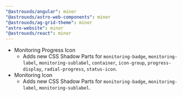 ```yaml
---
"@astrouxds/angular": minor
"@astrouxds/astro-web-components": minor
"@astrouxds/ag-grid-theme": minor
"astro-website": minor
"@astrouxds/react": minor
---
```


- Monitoring Progress Icon
  - Adds new CSS Shadow Parts for `monitoring-badge`, `monitoring-label`, `monitoring-sublabel`, `container`, `icon-group`, `progress-display`, `radial-progress`, `status-icon`.
- Monitoring Icon
  - Adds new CSS Shadow Parts for `monitoring-badge`, `monitoring-label`, `monitoring-sublabel`.
